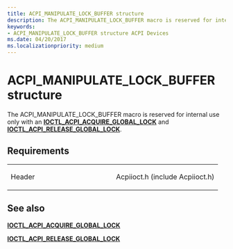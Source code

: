 ```yaml
---
title: ACPI_MANIPULATE_LOCK_BUFFER structure
description: The ACPI_MANIPULATE_LOCK_BUFFER macro is reserved for internal use only with an IOCTL_ACPI_ACQUIRE_GLOBAL_LOCK and IIOCTL_ACPI_RELEASE_GLOBAL_LOCK.
keywords: 
- ACPI_MANIPULATE_LOCK_BUFFER structure ACPI Devices
ms.date: 04/20/2017
ms.localizationpriority: medium
---
```


# ACPI\_MANIPULATE\_LOCK\_BUFFER structure


The ACPI\_MANIPULATE\_LOCK\_BUFFER macro is reserved for internal use only with an [**IOCTL\_ACPI\_ACQUIRE\_GLOBAL\_LOCK**](/windows-hardware/drivers/ddi/acpiioct/ni-acpiioct-ioctl_acpi_acquire_global_lock) and [**IOCTL\_ACPI\_RELEASE\_GLOBAL\_LOCK**](/windows-hardware/drivers/ddi/acpiioct/ni-acpiioct-ioctl_acpi_release_global_lock).

## Requirements

<table>
<colgroup>
<col width="50%" />
<col width="50%" />
</colgroup>
<tbody>
<tr>
<td><p>Header</p></td>
<td>Acpiioct.h (include Acpiioct.h)</td>
</tr>
</tbody>
</table>

## See also


[**IOCTL\_ACPI\_ACQUIRE\_GLOBAL\_LOCK**](/windows-hardware/drivers/ddi/acpiioct/ni-acpiioct-ioctl_acpi_acquire_global_lock)

[**IOCTL\_ACPI\_RELEASE\_GLOBAL\_LOCK**](/windows-hardware/drivers/ddi/acpiioct/ni-acpiioct-ioctl_acpi_release_global_lock)

 

